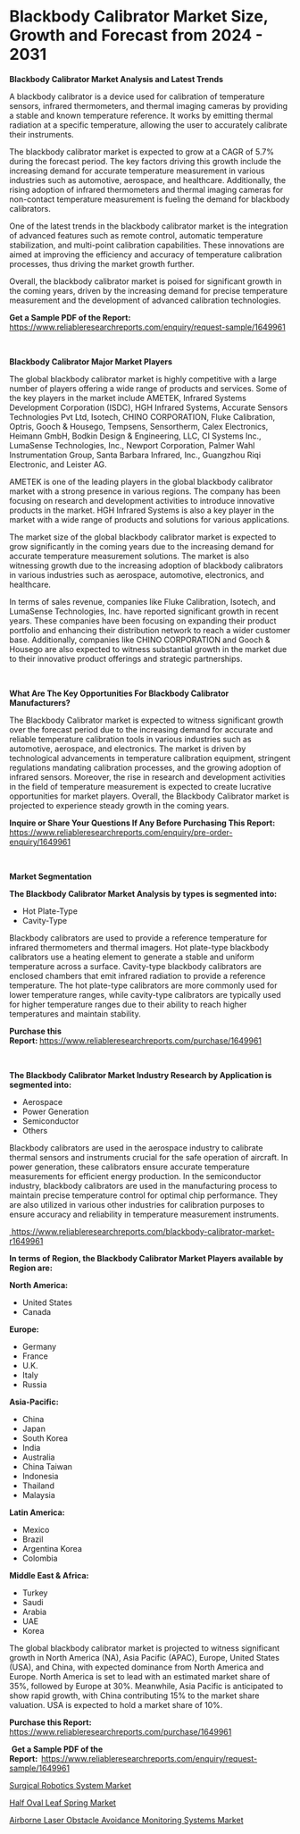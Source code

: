 <p><h1>Blackbody Calibrator Market Size, Growth and Forecast from 2024 - 2031</h1></p><p><strong>Blackbody Calibrator Market Analysis and Latest Trends</strong></p>
<p><p>A blackbody calibrator is a device used for calibration of temperature sensors, infrared thermometers, and thermal imaging cameras by providing a stable and known temperature reference. It works by emitting thermal radiation at a specific temperature, allowing the user to accurately calibrate their instruments.</p><p>The blackbody calibrator market is expected to grow at a CAGR of 5.7% during the forecast period. The key factors driving this growth include the increasing demand for accurate temperature measurement in various industries such as automotive, aerospace, and healthcare. Additionally, the rising adoption of infrared thermometers and thermal imaging cameras for non-contact temperature measurement is fueling the demand for blackbody calibrators.</p><p>One of the latest trends in the blackbody calibrator market is the integration of advanced features such as remote control, automatic temperature stabilization, and multi-point calibration capabilities. These innovations are aimed at improving the efficiency and accuracy of temperature calibration processes, thus driving the market growth further.</p><p>Overall, the blackbody calibrator market is poised for significant growth in the coming years, driven by the increasing demand for precise temperature measurement and the development of advanced calibration technologies.</p></p>
<p><strong>Get a Sample PDF of the Report:&nbsp;</strong> <a href="https://www.reliableresearchreports.com/enquiry/request-sample/1649961">https://www.reliableresearchreports.com/enquiry/request-sample/1649961</a></p>
<p>&nbsp;</p>
<p><strong>Blackbody Calibrator Major Market Players</strong></p>
<p><p>The global blackbody calibrator market is highly competitive with a large number of players offering a wide range of products and services. Some of the key players in the market include AMETEK, Infrared Systems Development Corporation (ISDC), HGH Infrared Systems, Accurate Sensors Technologies Pvt Ltd, Isotech, CHINO CORPORATION, Fluke Calibration, Optris, Gooch & Housego, Tempsens, Sensortherm, Calex Electronics, Heimann GmbH, Bodkin Design & Engineering, LLC, CI Systems Inc., LumaSense Technologies, Inc., Newport Corporation, Palmer Wahl Instrumentation Group, Santa Barbara Infrared, Inc., Guangzhou Riqi Electronic, and Leister AG.</p><p>AMETEK is one of the leading players in the global blackbody calibrator market with a strong presence in various regions. The company has been focusing on research and development activities to introduce innovative products in the market. HGH Infrared Systems is also a key player in the market with a wide range of products and solutions for various applications.</p><p>The market size of the global blackbody calibrator market is expected to grow significantly in the coming years due to the increasing demand for accurate temperature measurement solutions. The market is also witnessing growth due to the increasing adoption of blackbody calibrators in various industries such as aerospace, automotive, electronics, and healthcare.</p><p>In terms of sales revenue, companies like Fluke Calibration, Isotech, and LumaSense Technologies, Inc. have reported significant growth in recent years. These companies have been focusing on expanding their product portfolio and enhancing their distribution network to reach a wider customer base. Additionally, companies like CHINO CORPORATION and Gooch & Housego are also expected to witness substantial growth in the market due to their innovative product offerings and strategic partnerships.</p></p>
<p>&nbsp;</p>
<p><strong>What Are The Key Opportunities For Blackbody Calibrator Manufacturers?</strong></p>
<p><p>The Blackbody Calibrator market is expected to witness significant growth over the forecast period due to the increasing demand for accurate and reliable temperature calibration tools in various industries such as automotive, aerospace, and electronics. The market is driven by technological advancements in temperature calibration equipment, stringent regulations mandating calibration processes, and the growing adoption of infrared sensors. Moreover, the rise in research and development activities in the field of temperature measurement is expected to create lucrative opportunities for market players. Overall, the Blackbody Calibrator market is projected to experience steady growth in the coming years.</p></p>
<p><strong>Inquire or Share Your Questions If Any Before Purchasing This Report:</strong> <a href="https://www.reliableresearchreports.com/enquiry/pre-order-enquiry/1649961">https://www.reliableresearchreports.com/enquiry/pre-order-enquiry/1649961</a></p>
<p>&nbsp;</p>
<p><strong>Market Segmentation</strong></p>
<p><strong>The Blackbody Calibrator Market Analysis by types is segmented into:</strong></p>
<p><ul><li>Hot Plate-Type</li><li>Cavity-Type</li></ul></p>
<p><p>Blackbody calibrators are used to provide a reference temperature for infrared thermometers and thermal imagers. Hot plate-type blackbody calibrators use a heating element to generate a stable and uniform temperature across a surface. Cavity-type blackbody calibrators are enclosed chambers that emit infrared radiation to provide a reference temperature. The hot plate-type calibrators are more commonly used for lower temperature ranges, while cavity-type calibrators are typically used for higher temperature ranges due to their ability to reach higher temperatures and maintain stability.</p></p>
<p><strong>Purchase this Report:&nbsp;</strong><a href="https://www.reliableresearchreports.com/purchase/1649961">https://www.reliableresearchreports.com/purchase/1649961</a></p>
<p>&nbsp;</p>
<p><strong>The Blackbody Calibrator Market Industry Research by Application is segmented into:</strong></p>
<p><ul><li>Aerospace</li><li>Power Generation</li><li>Semiconductor</li><li>Others</li></ul></p>
<p><p>Blackbody calibrators are used in the aerospace industry to calibrate thermal sensors and instruments crucial for the safe operation of aircraft. In power generation, these calibrators ensure accurate temperature measurements for efficient energy production. In the semiconductor industry, blackbody calibrators are used in the manufacturing process to maintain precise temperature control for optimal chip performance. They are also utilized in various other industries for calibration purposes to ensure accuracy and reliability in temperature measurement instruments.</p></p>
<p><a href="https://www.reliableresearchreports.com/blackbody-calibrator-market-r1649961">&nbsp;https://www.reliableresearchreports.com/blackbody-calibrator-market-r1649961</a></p>
<p><strong>In terms of Region, the Blackbody Calibrator Market Players available by Region are:</strong></p>
<p>
    <p> <strong> North America: </strong>
        <ul>
            <li>United States</li>
            <li>Canada</li>
        </ul>
        </p> 
    <p> <strong> Europe: </strong>
        <ul>
            <li>Germany</li>
            <li>France</li>
            <li>U.K.</li>
            <li>Italy</li>
            <li>Russia</li>
        </ul>
        </p> 
    <p> <strong> Asia-Pacific: </strong>
        <ul>
            <li>China</li>
            <li>Japan</li>
            <li>South Korea</li>
            <li>India</li>
            <li>Australia</li>
            <li>China Taiwan</li>
            <li>Indonesia</li>
            <li>Thailand</li>
            <li>Malaysia</li>
        </ul>
        </p> 
    <p> <strong> Latin America: </strong>
        <ul>
            <li>Mexico</li>
            <li>Brazil</li>
            <li>Argentina Korea</li>
            <li>Colombia</li>
        </ul>
        </p> 
    <p> <strong> Middle East & Africa: </strong>
        <ul>
            <li>Turkey</li>
            <li>Saudi</li>
            <li>Arabia</li>
            <li>UAE</li>
            <li>Korea</li>
        </ul>
    </p>
    </p>
<p><p>The global blackbody calibrator market is projected to witness significant growth in North America (NA), Asia Pacific (APAC), Europe, United States (USA), and China, with expected dominance from North America and Europe. North America is set to lead with an estimated market share of 35%, followed by Europe at 30%. Meanwhile, Asia Pacific is anticipated to show rapid growth, with China contributing 15% to the market share valuation. USA is expected to hold a market share of 10%.</p></p>
<p><strong>Purchase this Report: </strong><a href="https://www.reliableresearchreports.com/purchase/1649961">https://www.reliableresearchreports.com/purchase/1649961</a></p>
<p>&nbsp;<strong>Get a Sample PDF of the Report:&nbsp;&nbsp;</strong><a href="https://www.reliableresearchreports.com/enquiry/request-sample/1649961">https://www.reliableresearchreports.com/enquiry/request-sample/1649961</a></p>
<p><strong></strong></p>
<p><p><a href="https://www.linkedin.com/pulse/surgical-robotics-system-market-outlook-industry-overview-a2vhe?trackingId=2hydeuA5ljBPTeRZBPrUeA%3D%3D">Surgical Robotics System Market</a></p><p><a href="https://www.linkedin.com/pulse/half-oval-leaf-spring-market-size-share-global-analysis-k0ixf?trackingId=smQuyhZPQCJG9N0U7JueHg%3D%3D">Half Oval Leaf Spring Market</a></p><p><a href="https://www.linkedin.com/pulse/airborne-laser-obstacle-avoidance-monitoring-systems-market-hlsof?trackingId=6kFCh4h5pnM5ZenX4lMtPw%3D%3D">Airborne Laser Obstacle Avoidance Monitoring Systems Market</a></p></p>